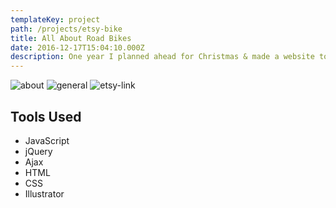 ```yaml
---
templateKey: project
path: /projects/etsy-bike
title: All About Road Bikes
date: 2016-12-17T15:04:10.000Z
description: One year I planned ahead for Christmas & made a website to help answer the "What do you want for Christmas?" questions
---
```


![about](/img/etsy-bike/etsy-bike-about.png)
![general](/img/etsy-bike/etsy-bike-general.png)
![etsy-link](/img/etsy-bike/etsy-bike-link.png)

## Tools Used

* JavaScript
* jQuery
* Ajax
* HTML
* CSS
* Illustrator

